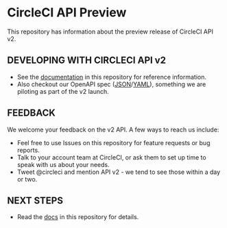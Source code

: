 # CircleCI API Preview

This repository has information about the preview release of CircleCI API v2.

## DEVELOPING WITH CIRCLECI API v2

* See the [documentation](docs/) in this repository for reference information.
* Also checkout our OpenAPI spec ([JSON](https://circleci.com/api/v2/openapi.json)/[YAML](https://circleci.com/api/v2/openapi.yml)), something we are piloting as part of the v2 launch.

## FEEDBACK
We welcome your feedback on the v2 API. A few ways to reach us include:
* Feel free to use Issues on this repository for feature requests or bug reports.
* Talk to your account team at CircleCI, or ask them to set up time to speak with us about your needs.
* Tweet @circleci and mention API v2 - we tend to see those within a day or two.

## NEXT STEPS
* Read the [docs](docs/) in this repository for details.







